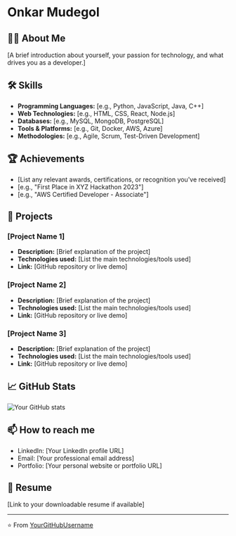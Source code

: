 # Onkar Mudegol

## 👨‍💻 About Me
[A brief introduction about yourself, your passion for technology, and what drives you as a developer.]

## 🛠 Skills
- **Programming Languages:** [e.g., Python, JavaScript, Java, C++]
- **Web Technologies:** [e.g., HTML, CSS, React, Node.js]
- **Databases:** [e.g., MySQL, MongoDB, PostgreSQL]
- **Tools & Platforms:** [e.g., Git, Docker, AWS, Azure]
- **Methodologies:** [e.g., Agile, Scrum, Test-Driven Development]

## 🏆 Achievements
- [List any relevant awards, certifications, or recognition you've received]
- [e.g., "First Place in XYZ Hackathon 2023"]
- [e.g., "AWS Certified Developer - Associate"]

## 🚀 Projects
### [Project Name 1]
- **Description:** [Brief explanation of the project]
- **Technologies used:** [List the main technologies/tools used]
- **Link:** [GitHub repository or live demo]

### [Project Name 2]
- **Description:** [Brief explanation of the project]
- **Technologies used:** [List the main technologies/tools used]
- **Link:** [GitHub repository or live demo]

### [Project Name 3]
- **Description:** [Brief explanation of the project]
- **Technologies used:** [List the main technologies/tools used]
- **Link:** [GitHub repository or live demo]

## 📈 GitHub Stats
![Your GitHub stats](https://github-readme-stats.vercel.app/api?username=OnkarMudegol&show_icons=true&theme=radical)

## 📫 How to reach me
- LinkedIn: [Your LinkedIn profile URL]
- Email: [Your professional email address]
- Portfolio: [Your personal website or portfolio URL]

## 📄 Resume
[Link to your downloadable resume if available]

---
⭐️ From [YourGitHubUsername](https://github.com/YourGitHubUsername)
